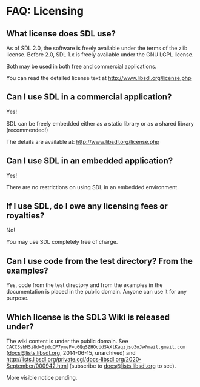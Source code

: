 # FAQ: Licensing


## What license does SDL use?
As of SDL 2.0, the software is freely available under the terms of the zlib license. Before 2.0, SDL 1.x is freely available under the GNU LGPL license.

Both may be used in both free and commercial applications.

You can read the detailed license text at http://www.libsdl.org/license.php

## Can I use SDL in a commercial application?

Yes!

SDL can be freely embedded either as a static library or as a shared library (recommended!)

The details are available at: http://www.libsdl.org/license.php

## Can I use SDL in an embedded application?

Yes!

There are no restrictions on using SDL in an embedded environment.

## If I use SDL, do I owe any licensing fees or royalties?

No!

You may use SDL completely free of charge.

## Can I use code from the test directory? From the examples?

Yes, code from the test directory and from the examples in the documentation is placed in the public domain. Anyone can use it for any purpose.

## Which license is the SDL3 Wiki is released under?

The wiki content is under the public domain. See `CACC3sbHSi8d=6jdqCP7ymeF=u6QqSZHOcUdSAXtKaqzjso3oJw@mail.gmail.com` (docs@lists.libsdl.org, 2014-06-15, unarchived) and http://lists.libsdl.org/private.cgi/docs-libsdl.org/2020-September/000942.html (subscribe to docs@lists.libsdl.org to see).

More visible notice pending.
